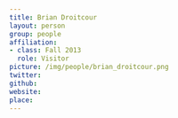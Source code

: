 ```yaml
---
title: Brian Droitcour
layout: person
group: people
affiliation:
- class: Fall 2013
  role: Visitor
picture: /img/people/brian_droitcour.png
twitter:
github:
website:
place:
---
```

